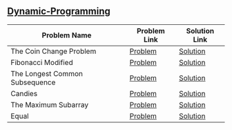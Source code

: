 ## [Dynamic-Programming](https://www.hackerrank.com/domains/algorithms/dynamic-programming)

Problem Name|Problem Link|Solution Link
---|---|---
The Coin Change Problem|[Problem](https://www.hackerrank.com/challenges/coin-change/problem)|[Solution](./coin-change.cpp)
Fibonacci Modified|[Problem](https://www.hackerrank.com/challenges/fibonacci-modified/problem)|[Solution](./fibonacci-modified.py)
The Longest Common Subsequence|[Problem](https://www.hackerrank.com/challenges/dynamic-programming-classics-the-longest-common-subsequence/problem)|[Solution](./the-longest-common-subsequence.cpp)
Candies|[Problem](https://www.hackerrank.com/challenges/candies/problem)|[Solution](./candies.cpp)
The Maximum Subarray|[Problem](https://www.hackerrank.com/challenges/maxsubarray/problem)|[Solution](./maxsubarray.cpp)
Equal|[Problem](https://www.hackerrank.com/challenges/equal/problem)|[Solution](./equal.cpp)

